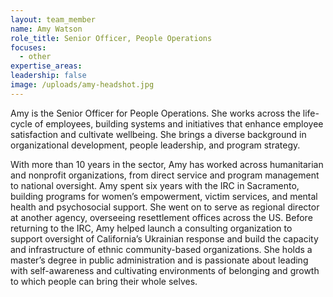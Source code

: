 ```yaml
---
layout: team_member
name: Amy Watson
role_title: Senior Officer, People Operations
focuses:
  - other
expertise_areas:
leadership: false
image: /uploads/amy-headshot.jpg
---
```

Amy is the Senior Officer for People Operations. She works across the life-cycle of employees, building systems and initiatives that enhance employee satisfaction and cultivate wellbeing. She brings a diverse background in organizational development, people leadership, and program strategy.

With more than 10 years in the sector, Amy has worked across humanitarian and nonprofit organizations, from direct service and program management to national oversight. Amy spent six years with the IRC in Sacramento, building programs for women’s empowerment, victim services, and mental health and psychosocial support. She went on to serve as regional director at another agency, overseeing resettlement offices across the US. Before returning to the IRC, Amy helped launch a consulting organization to support oversight of California’s Ukrainian response and build the capacity and infrastructure of ethnic community-based organizations. She holds a master’s degree in public administration and is passionate about leading with self-awareness and cultivating environments of belonging and growth to which people can bring their whole selves.